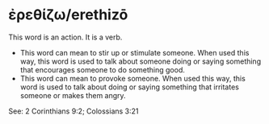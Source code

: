 # ἐρεθίζω/erethizō
This word is an action. It is a verb.

* This word can mean to stir up or stimulate someone. When used this way, this word is used to talk about someone doing or saying something that encourages someone to do something good.
* This word can mean to provoke someone. When used this way, this word is used to talk about doing or saying something that irritates someone or makes them angry.

See: 2 Corinthians 9:2; Colossians 3:21
